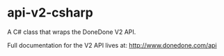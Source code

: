 api-v2-csharp
=============

A C# class that wraps the DoneDone V2 API.

Full documentation for the V2 API lives at: http://www.donedone.com/api
